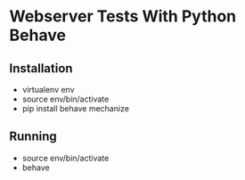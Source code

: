 Webserver Tests With Python Behave
==================================

Installation
------------
* virtualenv env
* source env/bin/activate
* pip install behave mechanize


Running
-------
* source env/bin/activate
* behave
